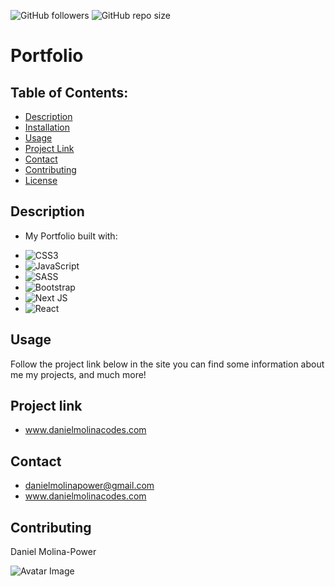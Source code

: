 ![GitHub followers](https://img.shields.io/github/followers/dmolina-power) 
![GitHub repo size](https://img.shields.io/github/repo-size/dmolina-power/portfolio) 

# Portfolio

## Table of Contents:
 * [Description](#description)
 * [Installation](#installation)
 * [Usage](#usage)
 * [Project Link](#projectLink)
 * [Contact](#email) 
 * [Contributing](#contributing)
 * [License](#license)


## Description
- My Portfolio built with:
* ![CSS3](https://img.shields.io/badge/css3-%231572B6.svg?style=for-the-badge&logo=css3&logoColor=white) 
* ![JavaScript](https://img.shields.io/badge/javascript-%23323330.svg?style=for-the-badge&logo=javascript&logoColor=%23F7DF1E) 
* ![SASS](https://img.shields.io/badge/SASS-hotpink.svg?style=for-the-badge&logo=SASS&logoColor=white) 
* ![Bootstrap](https://img.shields.io/badge/bootstrap-%23563D7C.svg?style=for-the-badge&logo=bootstrap&logoColor=white)
* ![Next JS](https://img.shields.io/badge/Next-black?style=for-the-badge&logo=next.js&logoColor=white)
* ![React](https://img.shields.io/badge/react-%2320232a.svg?style=for-the-badge&logo=react&logoColor=%2361DAFB)


## Usage
Follow the project link below in the site you can find some information about me my projects, and much more!

## Project link 
* www.danielmolinacodes.com

## Contact
* danielmolinapower@gmail.com
* www.danielmolinacodes.com

## Contributing 
Daniel Molina-Power

 ![Avatar Image](https://avatars0.githubusercontent.com/u/62960620?v=4)

